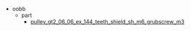 * oobb
  * part
    * [pulley_gt2_06_06_ex_144_teeth_shield_sh_m6_grubscrew_m3](oobb/part/pulley_gt2_06_06_ex_144_teeth_shield_sh_m6_grubscrew_m3)
